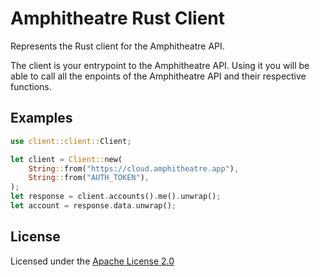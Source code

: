 # Amphitheatre Rust Client

Represents the Rust client for the Amphitheatre API.

The client is your entrypoint to the Amphitheatre API. Using it you will be
able to call all the enpoints of the Amphitheatre API and their respective functions.

## Examples

```rust
use client::client::Client;

let client = Client::new(
    String::from("https://cloud.amphitheatre.app"),
    String::from("AUTH_TOKEN"),
);
let response = client.accounts().me().unwrap();
let account = response.data.unwrap();
```

## License

Licensed under the [Apache License 2.0](https://github.com/amphitheatre-app/amp-client-rust/blob/master/LICENSE)
